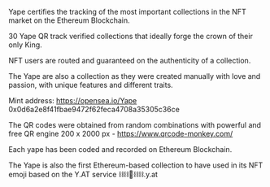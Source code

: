 
Yape certifies the tracking of the most important collections in the NFT market on the Ethereum Blockchain.

30 Yape QR track verified collections that ideally forge the crown of their only King.

NFT users are routed and guaranteed on the authenticity of a collection.

The Yape are also a collection as they were created manually with love and passion, with unique features and different traits.

Mint address: https://opensea.io/Yape 0x0d6a2e8f41fbae9472f62feca4708a35305c36ce

The QR codes were obtained from random combinations with powerful and free QR engine 200 x 2000 px - https://www.qrcode-monkey.com/

Each yape has been coded and recorded on Ethereum Blockchain.

The Yape is also the first Ethereum-based collection to have used in its NFT emoji based on the Y.AT service ⛓⛓🦍⛓⛓.y.at


